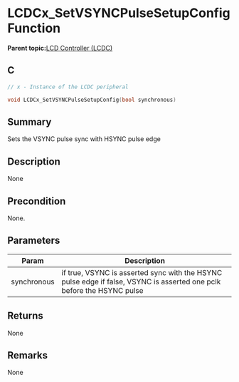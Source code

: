 # LCDCx\_SetVSYNCPulseSetupConfig Function

**Parent topic:**[LCD Controller \(LCDC\)](GUID-6C399A67-3956-464B-9055-02C390FC3228.md)

## C

```c
// x - Instance of the LCDC peripheral

void LCDCx_SetVSYNCPulseSetupConfig(bool synchronous)
```

## Summary

Sets the VSYNC pulse sync with HSYNC pulse edge

## Description

None

## Precondition

None.

## Parameters

|Param|Description|
|-----|-----------|
|synchronous|if true, VSYNC is asserted sync with the HSYNC pulse edge if false, VSYNC is asserted one pclk before the HSYNC pulse|

## Returns

None

## Remarks

None

